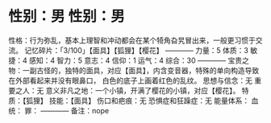 # 性别：男 性别：男
性格：行为弥乱，基本上理智和冲动都会在某个犄角旮旯冒出来，一般更习惯于交流。
记忆碎片：「3/100」【面具】【狐狸】【樱花】
————
力量：5
体质：3
敏捷：4
感知：4
智力：5
意志：4
信仰：1
运气：4
综合：30
————
宝贵之物：一副古怪的，独特的面具，对应【面具】，内含变音器，特殊的单向构造导致在外部看起来并没有眼鼻口， 白色的底子上画着红色的乱纹。
思想与信念：无
重要之人：无
意义非凡之地：一个小镇，开满了樱花的小镇，对应【樱花】。
特质：【狐狸】
技能：【面具】
伤口和疤痕：无
恐惧症和狂躁症：无
能量体系：
血统：
罪：
————
备注：nope